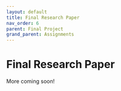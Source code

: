 ```yaml
---
layout: default
title: Final Research Paper
nav_order: 6
parent: Final Project
grand_parent: Assignments
---
```

# Final Research Paper 
More coming soon!
